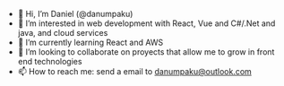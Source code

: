 - 👋 Hi, I’m Daniel (@danumpaku)
- 👀 I’m interested in web development with React, Vue and C#/.Net and java, and cloud services
- 🌱 I’m currently learning React and AWS
- 💞️ I’m looking to collaborate on proyects that allow me to grow in front end technologies
- 📫 How to reach me: send a email to danumpaku@outlook.com

<!---
danumpaku/danumpaku is a ✨ special ✨ repository because its `README.md` (this file) appears on your GitHub profile.
You can click the Preview link to take a look at your changes.
--->
